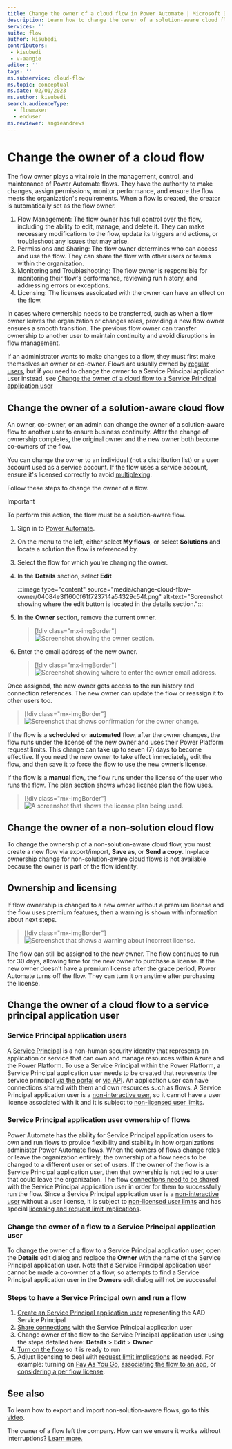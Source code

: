 ```yaml
---
title: Change the owner of a cloud flow in Power Automate | Microsoft Docs
description: Learn how to change the owner of a solution-aware cloud flow in Power Automate.
services: ''
suite: flow
author: kisubedi
contributors:
 - kisubedi
 - v-aangie
editor: ''
tags: ''
ms.subservice: cloud-flow
ms.topic: conceptual
ms.date: 02/01/2023
ms.author: kisubedi
search.audienceType: 
  - flowmaker
  - enduser
ms.reviewer: angieandrews
---
```


# Change the owner of a cloud flow

The flow owner plays a vital role in the management, control, and maintenance of Power Automate flows. They have the authority to make changes, assign permissions, monitor performance, and ensure the flow meets the organization's requirements. When a flow is created, the creator is automatically set as the flow owner.

1. Flow Management: The flow owner has full control over the flow, including the ability to edit, manage, and delete it. They can make necessary modifications to the flow, update its triggers and actions, or troubleshoot any issues that may arise.
1. Permissions and Sharing: The flow owner determines who can access and use the flow. They can share the flow with other users or teams within the organization.
1. Monitoring and Troubleshooting: The flow owner is responsible for monitoring their flow's performance, reviewing run history, and addressing errors or exceptions.
1. Licensing: The licenses assoicated with the owner can have an effect on the flow.

In cases where ownership needs to be transferred, such as when a flow owner leaves the organization or changes roles, providing a new flow owner ensures a smooth transition. The previous flow owner can transfer ownership to another user to maintain continuity and avoid disruptions in flow management.

If an administrator wants to make changes to a flow, they must first make themselves an owner or co-owner.
Flows are usually owned by [regular users](/power-platform/admin/create-users#user-types), but if you need to change the owner to a Service Principal application user instead, see [Change the owner of a cloud flow to a Service Principal application user](Change-the-owner-of-a-cloud-flow-to-a-service-principal-application-user)

## Change the owner of a solution-aware cloud flow

An owner, co-owner, or an admin can change the owner of a solution-aware flow to another user to ensure business continuity. After the change of ownership completes, the original owner and the new owner both become co-owners of the flow.

You can change the owner to an individual (not a distribution list) or a user account used as a service account. If the flow uses a service account, ensure it's licensed correctly to avoid [multiplexing](/power-platform/admin/power-automate-licensing/faqs#multiplexing).

Follow these steps to change the owner of a flow.

>[!IMPORTANT]
>To perform this action, the flow must be a solution-aware flow.

1. Sign in to [Power Automate](https://make.powerautomate.com).

1. On the menu to the left, either select **My flows**, or select **Solutions** and locate a solution the flow is referenced by.

1. Select the flow for which you're changing the owner.

1. In the **Details** section, select **Edit**

    :::image type="content" source="media/change-cloud-flow-owner/04084e3f1600f61f723714a54329c54f.png" alt-text="Screenshot showing where the edit button is located in the details section.":::

1. In the **Owner** section, remove the current owner.

    >[!div class="mx-imgBorder"]
    >![Screenshot showing the owner section.](media/change-cloud-flow-owner/d8a0028209878ca39c8ab6932a138a3d.png "Owner section")

1. Enter the email address of the new owner.

    >[!div class="mx-imgBorder"]
    >![Screenshot showing where to enter the owner email address.](media/change-cloud-flow-owner/eab1c2f164b2df4c5904e02d77f19814.png "Owner's email address")

Once assigned, the new owner gets access to the run history and connection references. The new owner can update the flow or reassign it to other users too.

>[!div class="mx-imgBorder"]
>![Screenshot that shows confirmation for the owner change.](media/change-cloud-flow-owner/e5cc876b0834b6d166215a8e8941f169.png "Change owner confirmation message")

If the flow is a **scheduled** or **automated** flow, after the owner changes, the flow runs under the license of the new owner and uses their Power Platform request limits. This change can take up to seven (7) days to become effective. If you need the new owner to take effect immediately, edit the flow, and then save it to force the flow to use the new owner’s license.

If the flow is a **manual** flow, the flow runs under the license of the user who runs the flow. The plan section shows whose license plan the flow uses.

>[!div class="mx-imgBorder"]
>![A screenshot that shows the license plan being used.](media/change-cloud-flow-owner/bc757289d2a3f7e6da27acf3d527cc90.png "Plan section showing the license plan being used")


## Change the owner of a non-solution cloud flow

To change the ownership of a non-solution-aware cloud flow, you must create a new flow via export/import, **Save as**, or **Send a copy**. In-place ownership change for non-solution-aware cloud flows is not available because the owner is part of the flow identity. 

## Ownership and licensing

If flow ownership is changed to a new owner without a premium license and the flow uses premium features, then a warning is shown with information about next steps.

>[!div class="mx-imgBorder"]
>![Screenshot that shows a warning about incorrect license.](media/change-cloud-flow-owner/667f46314ac1b6d6255c0a502589b723.png "Incorrect license warning")

The flow can still be assigned to the new owner. The flow continues to run for 30 days, allowing time for the new owner to purchase a license. If the new owner doesn't have a premium license after the grace period, Power Automate turns off the flow. They can turn it on anytime after purchasing the license. 

## Change the owner of a cloud flow to a service principal application user

### Service Principal application users
A [Service Principal](/azure/active-directory/develop/app-objects-and-service-principals#service-principal-object) is a non-human security identity that represents an application or service that can own and manage resources within Azure and the Power Platform. To use a Service Principal within the Power Platform, a Service Principal application user needs to be created that represents the service principal [via the portal](/power-platform/admin/create-users#create-an-application-user) or [via API](/power-platform/admin/manage-application-users). An application user can have connections shared with them and own resources such as flows.
A Service Principal application user is a [non-interactive user](/power-platform/admin/create-users#create-a-non-interactive-user-account), so it cannot have a user license associated with it and it is subject to [non-licensed user limits](/power-platform/admin/api-request-limits-allocations#non-licensed-user-request-limits). 

### Service Principal application user ownership of flows
Power Automate has the ability for Service Principal application users to own and run flows to provide flexibility and stability in how organizations administer Power Automate flows. 
When the owners of flows change roles or leave the organization entirely, the ownership of a flow needs to be changed to a different user or set of users. If the owner of the flow is a Service Principal application user, then that ownership is not tied to a user that could leave the organization.
The flow [connections need to be shared](/power-apps/maker/canvas-apps/share-app-resources#connections) with the Service Principal application user in order for them to successfully run the flow. 
Since a Service Principal application user is a [non-interactive user](/power-platform/admin/create-users#create-a-non-interactive-user-account) without a user license, it is subject to [non-licensed user limits](/power-platform/admin/api-request-limits-allocations#non-licensed-user-request-limits) and has special [licensing and request limit implications](/power-platform/admin/power-automate-licensing/types#can-i-use-service-principal-in-flows-and-does-it-count-against-my-request-limits).

### Change the owner of a flow to a Service Principal application user
To change the owner of a flow to a Service Principal application user, open the **Details** edit dialog and replace the **Owner** with the name of the Service Principal application user. Note that a Service Principal application user cannot be made a co-owner of a flow, so attempts to find a Service Principal application user in the **Owners** edit dialog will not be successful.

### Steps to have a Service Principal own and run a flow
1. [Create an Service Principal application user](/power-platform/admin/create-users#create-an-application-user) representing the AAD Service Principal 
1. [Share connections](/power-apps/maker/canvas-apps/share-app-resources#connections) with the Service Principal application user
1. Change owner of the flow to the Service Principal application user using the steps detailed here: **Details** > **Edit** > **Owner**
1. [Turn on the flow](/power-automate/disable-flow) so it is ready to run
1. Adjust licensing to deal with [request limit implications](/power-platform/admin/power-automate-licensing/types#can-i-use-service-principal-in-flows-and-does-it-count-against-my-request-limits) as needed. For example: turning on [Pay As You Go](/power-platform/admin/power-automate-licensing/types#power-platform-requests-pay-as-you-go), [associating the flow to an app](/power-automate/associate-flow-to-app), or [considering a per flow license](/power-platform/admin/power-automate-licensing/types#what-can-i-do-if-my-flow-is-above-limits).

## See also

To learn how to export and import non-solution-aware flows, go to this [video](https://www.youtube.com/watch?v=K7_xWJvEPUc).

The owner of a flow left the company. How can we ensure it works without interruptions? [Learn more.](/power-platform/admin/power-automate-licensing/faqs#the-owner-of-a-flow-left-the-company-how-can-we-ensure-it-works-without-interruptions)

